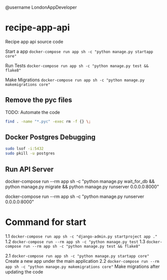 @username LondonAppDeveloper

# recipe-app-api

Recipe app api source code

Start a app
`docker-compose run app sh -c "python manage.py startapp core"`

Run Tests
`docker-compose run app sh -c "python manage.py test && flake8"`

Make Migrations
`docker-compose run app sh -c "python manage.py makemigrations core"`

## Remove the pyc files

TODO: Automate the code

```bash
find . -name "*.pyc" -exec rm -f {} \;
```

## Docker Postgres Debugging

```bash
sudo lsof -i:5432
sudo pkill -u postgres
```

## Run API Server

docker-compose run --rm app sh -c "python manage.py wait_for_db && python manage.py migrate && python manage.py runserver 0.0.0.0:8000"

docker-compose run --rm app sh -c "python manage.py runserver 0.0.0.0:8000"

# Command for start

1.1 `docker-compose run app sh -c "django-admin.py startproject app ."`
1.2 `docker-compose run --rm app sh -c "python manage.py test`
1.3 `docker-compose run --rm app sh -c "python manage.py test && flake8"`

2.1 `docker-compose run app sh -c "python manage.py startapp core"` Create a new app under the main application
2.2 `docker-compose run --rm app sh -c "python manage.py makemigrations core"` Make migrations after updating the code
